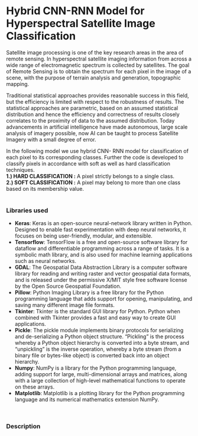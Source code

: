 # Hybrid CNN-RNN Model for Hyperspectral Satellite Image Classification

Satellite image processing is one of the key research areas in the area of remote sensing. In hyperspectral satellite imaging information from across a wide range of electromagnetic spectrum is collected by satellites. The goal of Remote Sensing is to obtain the spectrum for each pixel in the image of a scene, with the purpose of terrain analysis and generation, topographic mapping. <br>

Traditional statistical approaches provides reasonable success in this field, but the efficiency is limited with respect to the robustness of results. The statistical approaches are parametric, based on an assumed statistical distribution and hence the efficiency and correctness of results closely correlates to the proximity of data to the assumed distribution. Today advancements in artificial intelligence have made autonomous, large scale analysis of imagery possible, now AI can be taught to process Satellite Imagery with a small degree of error. <br>

In the following model we use hybrid CNN- RNN model for classification of each pixel to its corresponding classes. Further the code is developed to classify pixels in accordance with soft as well as hard classification techniques.<br>
<b>1.) HARD CLASSIFICATION :</b> A pixel strictly belongs to a single class. <br>
<b>2.) SOFT CLASSIFICATION :</b> A pixel may belong to more than one class based on its membership value. <br><br>

### Libraries used 
* <b>Keras</b>: Keras is an open-source neural-network library written in Python. Designed to enable fast experimentation with deep neural networks, it focuses on being user-friendly, modular, and extensible.
* <b>Tensorflow</b>: TensorFlow is a free and open-source software library for dataflow and differentiable programming across a range of tasks. It is a symbolic math library, and is also used for machine learning applications such as neural networks.
* <b>GDAL</b>: The Geospatial Data Abstraction Library is a computer software library for reading and writing raster and vector geospatial data formats, and is released under the permissive X/MIT style free software license by the Open Source Geospatial Foundation.
* <b>Pillow</b>: Python Imaging Library is a free library for the Python programming language that adds support for opening, manipulating, and saving many different image file formats.
* <b>Tkinter</b>: Tkinter is the standard GUI library for Python. Python when combined with Tkinter provides a fast and easy way to create GUI applications. 
* <b>Pickle</b>: The pickle module implements binary protocols for serializing and de-serializing a Python object structure. “Pickling” is the process whereby a Python object hierarchy is converted into a byte stream, and “unpickling” is the inverse operation, whereby a byte stream (from a binary file or bytes-like object) is converted back into an object hierarchy.
* <b>Numpy</b>: NumPy is a library for the Python programming language, adding support for large, multi-dimensional arrays and matrices, along with a large collection of high-level mathematical functions to operate on these arrays.
* <b>Matplotlib</b>: Matplotlib is a plotting library for the Python programming language and its numerical mathematics extension NumPy. 
<br>

### Description 
